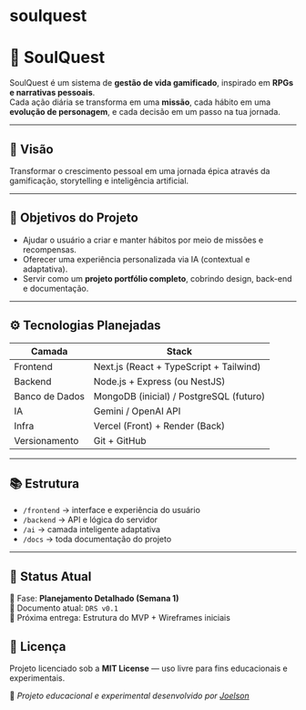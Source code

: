 # soulquest

# 🧭 SoulQuest

SoulQuest é um sistema de **gestão de vida gamificado**, inspirado em **RPGs e narrativas pessoais**.  
Cada ação diária se transforma em uma **missão**, cada hábito em uma **evolução de personagem**, e cada decisão em um passo na tua jornada.

---

## 🌟 Visão
Transformar o crescimento pessoal em uma jornada épica através da gamificação, storytelling e inteligência artificial.

---

## 🎯 Objetivos do Projeto
- Ajudar o usuário a criar e manter hábitos por meio de missões e recompensas.
- Oferecer uma experiência personalizada via IA (contextual e adaptativa).
- Servir como um **projeto portfólio completo**, cobrindo design, back-end e documentação.

---

## ⚙️ Tecnologias Planejadas
| Camada | Stack |
|---------|-------|
| Frontend | Next.js (React + TypeScript + Tailwind) |
| Backend | Node.js + Express (ou NestJS) |
| Banco de Dados | MongoDB (inicial) / PostgreSQL (futuro) |
| IA | Gemini / OpenAI API |
| Infra | Vercel (Front) + Render (Back) |
| Versionamento | Git + GitHub |

---

## 📚 Estrutura
- `/frontend` → interface e experiência do usuário  
- `/backend` → API e lógica do servidor  
- `/ai` → camada inteligente adaptativa  
- `/docs` → toda documentação do projeto  

---

## 📅 Status Atual
🧱 Fase: **Planejamento Detalhado (Semana 1)**  
📄 Documento atual: `DRS v0.1`  
🚀 Próxima entrega: Estrutura do MVP + Wireframes iniciais

## 📜 Licença
Projeto licenciado sob a **MIT License** — uso livre para fins educacionais e experimentais.

🧩 *Projeto educacional e experimental desenvolvido por [Joelson](https://github.com/joelsondeveloper)*  
